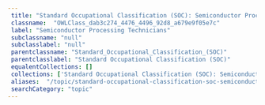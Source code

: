 ```yaml
--- 
 title: "Standard Occupational Classification (SOC): Semiconductor Processing Technicians" 
 classname:  "OWLClass_dab3c274_4476_4496_92d8_a679e9f05e7c" 
 label: "Semiconductor Processing Technicians" 
 subclassname: "null" 
 subclasslabel: "null" 
 parentclassname: "Standard_Occupational_Classification_(SOC)" 
 parentclasslabel: "Standard Occupational Classification (SOC)" 
 equalentCollections: [] 
 collections: ['Standard Occupational Classification (SOC): Semiconductor Processing Technicians']
 aliases:  "/topic/standard-occupational-classification-soc-semiconductor-processing-technicians"  
 searchCategory: "topic" 
---
```

